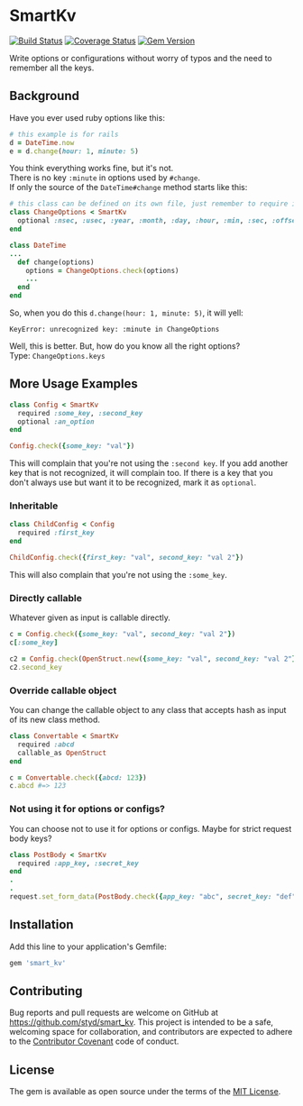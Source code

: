 # SmartKv

[![Build Status](https://travis-ci.org/styd/smart_kv.svg?branch=master)](https://travis-ci.org/styd/smart_kv)
[![Coverage Status](https://coveralls.io/repos/github/styd/smart_kv/badge.svg?branch=master)](https://coveralls.io/github/styd/smart_kv?branch=master)
[![Gem Version](https://badge.fury.io/rb/smart_kv.svg)](https://rubygems.org/gems/smart_kv)

Write options or configurations without worry of typos and the need to remember all the keys.

## Background

Have you ever used ruby options like this:

```ruby
# this example is for rails
d = DateTime.now
e = d.change(hour: 1, minute: 5)
```

You think everything works fine, but it's not.  
There is no key `:minute` in options used by `#change`.  
If only the source of the `DateTime#change` method starts like this:

```ruby
# this class can be defined on its own file, just remember to require it
class ChangeOptions < SmartKv
  optional :nsec, :usec, :year, :month, :day, :hour, :min, :sec, :offset, :start
end

class DateTime
...
  def change(options)
    options = ChangeOptions.check(options)
    ...
  end
end
```

So, when you do this `d.change(hour: 1, minute: 5)`, it will yell:

```
KeyError: unrecognized key: :minute in ChangeOptions
```

Well, this is better. But, how do you know all the right options?  
Type: `ChangeOptions.keys`


## More Usage Examples

```ruby
class Config < SmartKv
  required :some_key, :second_key
  optional :an_option
end

Config.check({some_key: "val"})
```

This will complain that you're not using the `:second key`.
If you add another key that is not recognized, it will complain too.
If there is a key that you don't always use but want it to be recognized, mark it as `optional`.


### Inheritable

```ruby
class ChildConfig < Config
  required :first_key
end

ChildConfig.check({first_key: "val", second_key: "val 2"})
```

This will also complain that you're not using the `:some_key`.


### Directly callable

Whatever given as input is callable directly.

```ruby
c = Config.check({some_key: "val", second_key: "val 2"})
c[:some_key]

c2 = Config.check(OpenStruct.new({some_key: "val", second_key: "val 2"}))
c2.second_key
```


### Override callable object

You can change the callable object to any class that accepts hash as input of its new class method.

```ruby
class Convertable < SmartKv
  required :abcd
  callable_as OpenStruct
end

c = Convertable.check({abcd: 123})
c.abcd #=> 123
```


### Not using it for options or configs?

You can choose not to use it for options or configs. Maybe for strict request body keys?

```ruby
class PostBody < SmartKv
  required :app_key, :secret_key
end
.
.
request.set_form_data(PostBody.check({app_key: "abc", secret_key: "def"}))
```


## Installation

Add this line to your application's Gemfile:

```ruby
gem 'smart_kv'
```

## Contributing

Bug reports and pull requests are welcome on GitHub at https://github.com/styd/smart_kv. This project is intended to be a safe, welcoming space for collaboration, and contributors are expected to adhere to the [Contributor Covenant](http://contributor-covenant.org) code of conduct.


## License

The gem is available as open source under the terms of the [MIT License](https://opensource.org/licenses/MIT).
